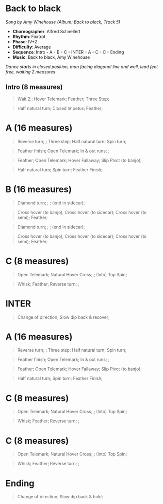 # Back to black
*Song by Amy Winehouse (Album: Back to black, Track 5)*

* **Choreographer**: Alfred Schnellert
* **Rhythm**: Foxtrot
* **Phase**: IV+2
* **Difficulty**: Average
* **Sequence**: Intro - A - B - C - INTER - A - C - C - Ending
* **Music**: Back to black, Amy Winehouse

*Dance starts in closed position, man facing diagonal line and wall, lead feet free, waiting 2 measures*

## Intro (8 measures)

> Wait 2;; Hover Telemark; Feather; Three Step;

> Half natural turn; Closed Impetus; Feather;

# A (16 measures)

> Reverse turn; ; Three step; Half natural turn; Spin turn;

> Feather finish; Open Telemark; In & out runs; ;

> Feather; Open Telemark; Hover Fallaway; Slip Pivot (to banjo);

> Half natural turn; Spin turn; Feather Finish;

# B (16 measures)

> Diamond turn; ; ; (end in sidecar);

> Cross hover (to banjo); Cross hover (to sidecar); Cross hover (to semi); Feather;

> Diamond turn; ; ; (end in sidecar);

> Cross hover (to banjo); Cross hover (to sidecar); Cross hover (to semi); Feather;

# C (8 measures)

> Open Telemark; Natural Hover Cross; ; (Into) Top Spin;

>  Whisk; Feather; Reverse turn; ;

# INTER

> Change of direction; Slow dip back & recover;

# A (16 measures)

> Reverse turn; ; Three step; Half natural turn; Spin turn;

> Feather finish; Open Telemark; In & out runs; ;

> Feather; Open Telemark; Hover Fallaway; Slip Pivot (to banjo);

> Half natural turn; Spin turn; Feather Finish;

# C (8 measures)

> Open Telemark; Natural Hover Cross; ; (Into) Top Spin;

>  Whisk; Feather; Reverse turn; ;

# C (8 measures)

> Open Telemark; Natural Hover Cross; ; (Into) Top Spin;

>  Whisk; Feather; Reverse turn; ;

# Ending

> Change of direction; Slow dip back & hold;

<meta name="x:audio-file" content="a/Amy Winehouse/Back to black/Amy Winehouse - Back To Black.mp3">